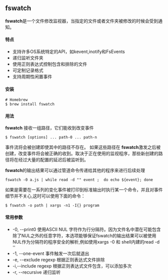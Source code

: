 ## fswatch ##

**fswatch**是一个文件修改监视器，当指定的文件或者文件夹被修改的时候会受到通知。

#### 特点 ####
* 支持许多OS系统特定的API，如kevent,inotify和FsEvents
* 递归监听文件夹
* 使用正则表达式控制包含和排除的文件
* 可定制记录格式
* 支持周期性闲置事件

#### 安装 ####

```
# Homebrew
$ brew install fswatch
```
#### 用法 ####

**fswatch** 接收一组路径，它们能收到改变事件

```
$ fswatch [options] ... path-0 ... path-n

```
事件流将会被创建即使其中的路径不存在。 如果这些路径在 **fswatch**激发之后被创建，改变事件将会被正确的收到。取决于正在使用的监视程序，那些新创建的路径将在经过大量的配置的延迟后被监听到。

**fswatch**的输出结果可以通过管道命令传递给其他的程序来进行后续处理

```
fswatch -0 a.js | while read -d "" event ;  do echo ${event}; done
```

如果是需要在一系列的变化事件被打印到标准输出时执行某一个命令，并且对事件细节并不关心,这时可以使用下面的命令：

```
$ fswatch -o path | xargs -n1 -I{} program
```

#### 常用参数 ####

* -0, --print0 使用ASCII NUL 字符作为行分隔符。因为文件名中潜在可能包含除了NUL之外的任意字符，本选项能够保证fswatch的输出结果可以被使用NUL作为分隔符的程序安全的解析,例如使用xargs -0 和 shell内建的read -d ''
* -1, --one-event 事件触发一次后就退出
* -e, --exclude regexp 根据正则表达式文件排除
* -i,--include regexp 根据正则表达式文件包含，可以添加多次
* -r, --recursive 递归监听
